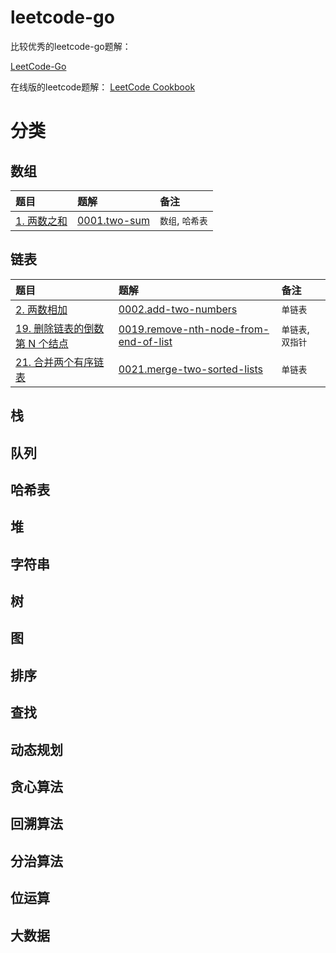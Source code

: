 # leetcode-go

比较优秀的leetcode-go题解：

[LeetCode-Go](https://github.com/halfrost/LeetCode-Go)

在线版的leetcode题解：
[LeetCode Cookbook](https://books.halfrost.com/leetcode/)

# 分类

## 数组

<!-- 表格 -->
| 题目 | 题解 | 备注 |
| :--- | :--- | :--- |
| [1. 两数之和](https://leetcode-cn.com/problems/two-sum/) | [0001.two-sum](src/0001.two-sum) | `数组`, `哈希表` |

## 链表

| 题目 | 题解 | 备注 |
| :--- | :--- | :--- |
| [2. 两数相加](https://leetcode-cn.com/problems/add-two-numbers/) | [0002.add-two-numbers](src/0002.add-two-numbers) | `单链表` |
| [19. 删除链表的倒数第 N 个结点](https://leetcode-cn.com/problems/remove-nth-node-from-end-of-list/) | [0019.remove-nth-node-from-end-of-list](src/0019.remove-nth-node-from-end-of-list) | `单链表`, `双指针` |
| [21. 合并两个有序链表](https://leetcode-cn.com/problems/merge-two-sorted-lists/) | [0021.merge-two-sorted-lists](src/0021.merge-two-sorted-lists) | `单链表` |

## 栈

## 队列

## 哈希表

## 堆

## 字符串

## 树

## 图

## 排序

## 查找

## 动态规划

## 贪心算法

## 回溯算法

## 分治算法

## 位运算

## 大数据
